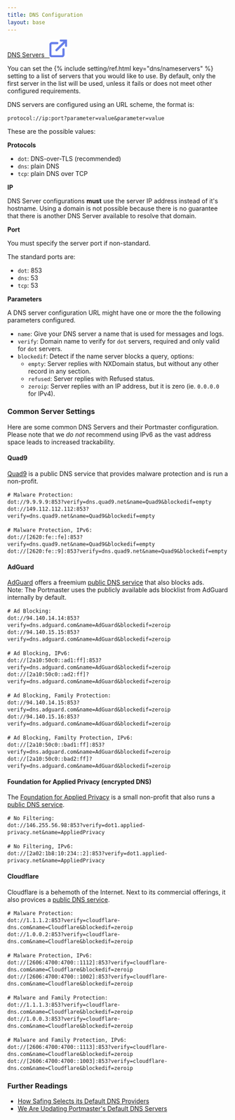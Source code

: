 ```yaml
---
title: DNS Configuration
layout: base
---
```


<a class="externalref" href="">
  <span>
    DNS Servers
    &nbsp;
    <img src="/assets/img/icons/external.svg">
  </span>
</a>

You can set the {% include setting/ref.html key="dns/nameservers" %} setting to a list of servers that you would like to use.
By default, only the first server in the list will be used, unless it fails or does not meet other configured requirements. 

DNS servers are configured using an URL scheme, the format is:

```plain
protocol://ip:port?parameter=value&parameter=value
```

These are the possible values:

**Protocols**

  - `dot`: DNS-over-TLS (recommended)
  - `dns`: plain DNS
  - `tcp`: plain DNS over TCP

<p></p> <!-- TODO: Fix spacing in CSS instead -->

**IP**

DNS Server configurations **must** use the server IP address instead of it's hostname. Using a domain is not possible because there is no guarantee that there is another DNS Server available to resolve that domain.

**Port**

You must specify the server port if non-standard.

The standard ports are:

  - `dot`: 853
  - `dns`: 53
  - `tcp`: 53

<p></p> <!-- TODO: Fix spacing in CSS instead -->

**Parameters**

A DNS server configuration URL might have one or more the the following parameters configured.

- `name`: Give your DNS server a name that is used for messages and logs.
- `verify`: Domain name to verify for `dot` servers, required and only valid for `dot` servers.
- `blockedif`: Detect if the name server blocks a query, options:
  - `empty`: Server replies with NXDomain status, but without any other record in any section.
  - `refused`: Server replies with Refused status.
  - `zeroip`: Server replies with an IP address, but it is zero (ie. `0.0.0.0` for IPv4).

### Common Server Settings

Here are some common DNS Servers and their Portmaster configuration. Please note that we _do not_ recommend using IPv6 as the vast address space leads to increased trackability.

#### Quad9

[Quad9](https://quad9.org/) is a public DNS service that provides malware protection and is run a non-profit.

```
# Malware Protection:
dot://9.9.9.9:853?verify=dns.quad9.net&name=Quad9&blockedif=empty
dot://149.112.112.112:853?verify=dns.quad9.net&name=Quad9&blockedif=empty

# Malware Protection, IPv6:
dot://[2620:fe::fe]:853?verify=dns.quad9.net&name=Quad9&blockedif=empty
dot://[2620:fe::9]:853?verify=dns.quad9.net&name=Quad9&blockedif=empty
```

#### AdGuard

[AdGuard](https://adguard.com/) offers a freemium [public DNS service](https://adguard.com/en/adguard-dns/overview.html) that also blocks ads.  
Note: The Portmaster uses the publicly available ads blocklist from AdGuard internally by default.

```
# Ad Blocking:
dot://94.140.14.14:853?verify=dns.adguard.com&name=AdGuard&blockedif=zeroip
dot://94.140.15.15:853?verify=dns.adguard.com&name=AdGuard&blockedif=zeroip

# Ad Blocking, IPv6:
dot://[2a10:50c0::ad1:ff]:853?verify=dns.adguard.com&name=AdGuard&blockedif=zeroip
dot://[2a10:50c0::ad2:ff]?verify=dns.adguard.com&name=AdGuard&blockedif=zeroip

# Ad Blocking, Family Protection:
dot://94.140.14.15:853?verify=dns.adguard.com&name=AdGuard&blockedif=zeroip
dot://94.140.15.16:853?verify=dns.adguard.com&name=AdGuard&blockedif=zeroip

# Ad Blocking, Familty Protection, IPv6:
dot://[2a10:50c0::bad1:ff]:853?verify=dns.adguard.com&name=AdGuard&blockedif=zeroip
dot://[2a10:50c0::bad2:ff]?verify=dns.adguard.com&name=AdGuard&blockedif=zeroip
```

#### Foundation for Applied Privacy (encrypted DNS)

The [Foundation for Applied Privacy](https://applied-privacy.net/) is a small non-profit that also runs a [public DNS service](https://applied-privacy.net/services/dns/).

```
# No Filtering:
dot://146.255.56.98:853?verify=dot1.applied-privacy.net&name=AppliedPrivacy

# No Filtering, IPv6:
dot://[2a02:1b8:10:234::2]:853?verify=dot1.applied-privacy.net&name=AppliedPrivacy
```

#### Cloudflare

Cloudflare is a behemoth of the Internet. Next to its commercial offerings, it also provices a [public DNS service](https://1.1.1.1/dns/).

```
# Malware Protection:
dot://1.1.1.2:853?verify=cloudflare-dns.com&name=Cloudflare&blockedif=zeroip
dot://1.0.0.2:853?verify=cloudflare-dns.com&name=Cloudflare&blockedif=zeroip

# Malware Protection, IPv6:
dot://[2606:4700:4700::1112]:853?verify=cloudflare-dns.com&name=Cloudflare&blockedif=zeroip
dot://[2606:4700:4700::1002]:853?verify=cloudflare-dns.com&name=Cloudflare&blockedif=zeroip

# Malware and Family Protection:
dot://1.1.1.3:853?verify=cloudflare-dns.com&name=Cloudflare&blockedif=zeroip
dot://1.0.0.3:853?verify=cloudflare-dns.com&name=Cloudflare&blockedif=zeroip

# Malware and Family Protection, IPv6:
dot://[2606:4700:4700::1113]:853?verify=cloudflare-dns.com&name=Cloudflare&blockedif=zeroip
dot://[2606:4700:4700::1003]:853?verify=cloudflare-dns.com&name=Cloudflare&blockedif=zeroip
```

### Further Readings

- [How Safing Selects its Default DNS Providers](https://safing.io/blog/2020/07/07/how-safing-selects-its-default-dns-providers/)
- [We Are Updating Portmaster's Default DNS Servers](https://safing.io/blog/2020/07/07/we-are-updating-portmasters-default-dns-servers/)

<p></p> <!-- TODO: Fix spacing in CSS instead -->
